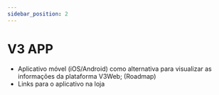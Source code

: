 ```yaml
---
sidebar_position: 2
---
```


# V3 APP
- Aplicativo móvel (iOS/Android) como alternativa para visualizar as informações da plataforma V3Web; (Roadmap)
- Links para o aplicativo na loja